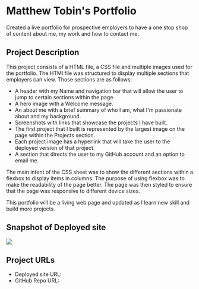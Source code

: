 # Matthew Tobin's Portfolio 
Created a live portfolio for prospective employers to have a one stop shop of content about me, my work and how to contact me.  

## Project Description
This project consists of a HTML file, a CSS file and multiple images used for the portfolio. The HTMl file was structured
to display multiple sections that employers can view. Those sections are as follows:

* A header with my Name and navigation bar that will allow the user to jump to certain sections within the page.
* A hero image with a Welcome message.
* An about me with a brief summary of who I am, what I'm passionate about and my background.
* Screenshots with links that showcase the projects I have built. 
* The first project that I built is represented by the largest image on the page within the Projects section.
* Each project image has a hyperlink that will take the user to the deployed version of that project.
* A section that directs the user to my GitHub account and an option to email me.

The main intent of the CSS sheet was to show the different sections within a flexbox to display items in columns. The 
purpose of using flexbox was to make the readability of the page better. The page was then styled to ensure that the 
page was responsive to different device sizes.

This portfolio will be a living web page and updated as I learn new skill and build more projects. 

## Snapshot of Deployed site
![](./assets/images/_C__Users_mattt_bootcamp_git-hub-repos_tobin-matt-portfolio_index.html.png)

## Project URLs
* Deployed site URL: 
* GitHub Repo URL: 


